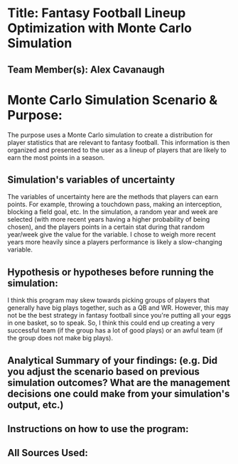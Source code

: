 # Title: Fantasy Football Lineup Optimization with Monte Carlo Simulation

## Team Member(s): Alex Cavanaugh

# Monte Carlo Simulation Scenario & Purpose:
The purpose uses a Monte Carlo simulation to create a distribution for player statistics that are relevant to fantasy
football. This information is then organized and presented to the user as a lineup of players that are likely to earn
the most points in a season.

## Simulation's variables of uncertainty
The variables of uncertainty here are the methods that players can earn points. For example, throwing a touchdown pass,
making an interception, blocking a field goal, etc. In the simulation, a random year and week are selected (with more
recent years having a higher probability of being chosen), and the players points in a certain stat during that random
year/week give the value for the variable. I chose to weigh more recent years more heavily since a players performance
is likely a slow-changing variable.

## Hypothesis or hypotheses before running the simulation:
I think this program may skew towards picking groups of players that generally have big plays together, such as a QB and
WR. However, this may not be the best strategy in fantasy football since you're putting all your eggs in one basket, so
to speak. So, I think this could end up creating a very successful team (if the group has a lot of good plays) or an
awful team (if the group does not make big plays).

## Analytical Summary of your findings: (e.g. Did you adjust the scenario based on previous simulation outcomes?  What are the management decisions one could make from your simulation's output, etc.)

## Instructions on how to use the program:

## All Sources Used: